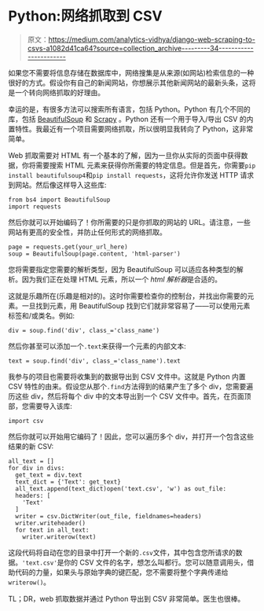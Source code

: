 # Python:网络抓取到 CSV

> 原文：<https://medium.com/analytics-vidhya/django-web-scraping-to-csvs-a1082d41ca64?source=collection_archive---------34----------------------->

如果您不需要将信息存储在数据库中，网络搜集是从来源(如网站)检索信息的一种很好的方式。假设你有自己的新闻网站，你想展示其他新闻网站的最新头条，这将是一个转向网络抓取的好理由。

幸运的是，有很多方法可以搜索所有语言，包括 Python。Python 有几个不同的库，包括 [BeautifulSoup](https://www.crummy.com/software/BeautifulSoup/bs4/doc/) 和 [Scrapy](https://scrapy.org/) 。Python 还有一个用于导入/导出 CSV 的内置特性。我最近有一个项目需要网络抓取，所以很明显我转向了 Python，这非常简单。

Web 抓取需要对 HTML 有一个基本的了解，因为一旦你从实际的页面中获得数据，你将需要搜索 HTML 元素来获得你所需要的特定信息。但是首先，你需要`pip install beautifulsoup4`和`pip install requests`，这将允许你发送 HTTP 请求到网站。然后像这样导入这些库:

```
from bs4 import BeautifulSoup
import requests
```

然后你就可以开始编码了！你所需要的只是你抓取的网站的 URL。请注意，一些网站有更高的安全性，并防止任何形式的网络抓取。

```
page = requests.get(your_url_here)
soup = BeautifulSoup(page.content, 'html-parser')
```

您将需要指定您需要的解析类型，因为 BeautifulSoup 可以适应各种类型的解析。因为我们正在处理 HTML 元素，所以一个 *html 解析器*是合适的。

这就是乐趣所在(乐趣是相对的)。这时你需要检查你的控制台，并找出你需要的元素。一旦找到元素，用 BeautifulSoup 找到它们就非常容易了——可以使用元素标签和/或类名。例如:

```
div = soup.find('div', class_='class_name')
```

然后你甚至可以添加一个`.text`来获得一个元素的内部文本:

```
text = soup.find('div', class_='class_name').text
```

我参与的项目也需要将收集到的数据导出到 CSV 文件中。这就是 Python 内置 CSV 特性的由来。假设您从那个`.find`方法得到的结果产生了多个 div，您需要遍历这些 div，然后将每个 div 中的文本导出到一个 CSV 文件中。首先，在页面顶部，您需要导入该库:

```
import csv
```

然后你就可以开始用它编码了！因此，您可以遍历多个 div，并打开一个包含这些结果的新 CSV:

```
all_text = []
for div in divs:
  get_text = div.text
  text_dict = {'Text': get_text}
  all_text.append(text_dict)open('text.csv', 'w') as out_file:
  headers: [
    'Text'
  ]
  writer = csv.DictWriter(out_file, fieldnames=headers)
  writer.writeheader()
  for text in all_text:
    writer.writerow(text)
```

这段代码将自动在您的目录中打开一个新的`.csv`文件，其中包含您所请求的数据。`'text.csv'`是你的 CSV 文件的名字，想怎么叫都行。您可以随意调用头，借助代码的力量，如果头与原始字典的键匹配，您不需要将整个字典传递给`writerow()`。

TL；DR，web 抓取数据并通过 Python 导出到 CSV 非常简单。医生也很棒。